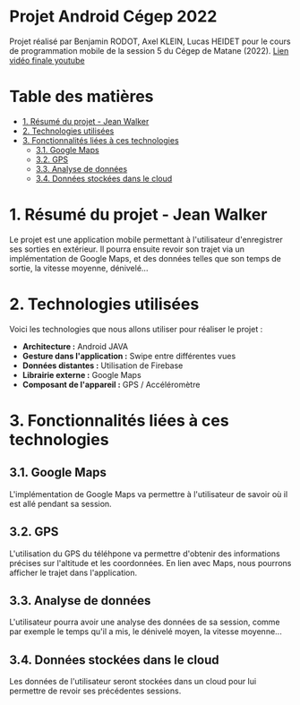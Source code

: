 # Projet Android Cégep 2022 <!-- omit in toc -->

Projet réalisé par Benjamin RODOT, Axel KLEIN, Lucas HEIDET pour le cours de programmation mobile de la session 5 du Cégep de Matane (2022).
[Lien vidéo finale youtube](https://youtu.be/d0xeOkci3QQ)
# Table des matières <!-- omit in toc -->
- [1. Résumé du projet - Jean Walker](#1-résumé-du-projet---jean-walker)
- [2. Technologies utilisées](#2-technologies-utilisées)
- [3. Fonctionnalités liées à ces technologies](#3-fonctionnalités-liées-à-ces-technologies)
  - [3.1. Google Maps](#31-google-maps)
  - [3.2. GPS](#32-gps)
  - [3.3. Analyse de données](#33-analyse-de-données)
  - [3.4. Données stockées dans le cloud](#34-données-stockées-dans-le-cloud)

# 1. Résumé du projet - Jean Walker
Le projet est une application mobile permettant à l'utilisateur d'enregistrer ses sorties en extérieur. Il pourra ensuite revoir son trajet via un implémentation de Google Maps, et des données telles que son temps de sortie, la vitesse moyenne, dénivelé...


# 2. Technologies utilisées

Voici les technologies que nous allons utiliser pour réaliser le projet :
  -  **Architecture :** Android JAVA 
  -  **Gesture dans l'application :** Swipe entre différentes vues
  -  **Données distantes :** Utilisation de Firebase
  -  **Librairie externe :** Google Maps
  -  **Composant de l'appareil :** GPS / Accéléromètre
  
# 3. Fonctionnalités liées à ces technologies
## 3.1. Google Maps
L'implémentation de Google Maps va permettre à l'utilisateur de savoir où il est allé pendant sa session.

## 3.2. GPS
L'utilisation du GPS du téléhpone va permettre d'obtenir des informations précises sur l'altitude et les coordonnées. En lien avec Maps, nous pourrons afficher le trajet dans l'application.

## 3.3. Analyse de données
L'utilisateur pourra avoir une analyse des données de sa session, comme par exemple le temps qu'il a mis, le dénivelé moyen, la vitesse moyenne...

## 3.4. Données stockées dans le cloud
Les données de l'utilisateur seront stockées dans un cloud pour lui permettre de revoir ses précédentes sessions.

